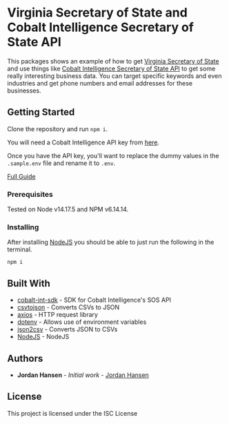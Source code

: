 # Virginia Secretary of State and Cobalt Intelligence Secretary of State API

This packages shows an example of how to get [Virginia Secretary of State](https://cis.scc.virginia.gov/EntitySearch/Index) and use things like [Cobalt Intelligence Secretary of State API](https://cobaltintelligence.com/secretary-of-state) to get some really interesting business data. You can target specific keywords and even industries and get phone numbers and email addresses for these businesses.

## Getting Started

Clone the repository and run `npm i`.

You will need a Cobalt Intelligence API key from [here](https://cobaltintelligence.com/secretary-of-state).

Once you have the API key, you'll want to replace the dummy values in the `.sample.env` file and rename it to `.env`.

[Full Guide](https://cobaltintelligence.com/blog/getting-interesting-business-data-va-and-sos-api/)

### Prerequisites

Tested on Node v14.17.5 and NPM v6.14.14.

### Installing

After installing [NodeJS](https://nodejs.org/en/) you should be able to just run the following in the terminal.

```
npm i
```

## Built With

* [cobalt-int-sdk](https://github.com/cobalt-intelligence/cobalt-int-sdk) - SDK for Cobalt Intelligence's SOS API
* [csvtojson](https://github.com/Keyang/node-csvtojson) - Converts CSVs to JSON
* [axios](https://axios-http.com/docs/intro) - HTTP request library
* [dotenv](https://github.com/motdotla/dotenv) - Allows use of environment variables
* [json2csv](https://github.com/zemirco/json2csv) - Converts JSON to CSVs
* [NodeJS](https://nodejs.org/en/) - NodeJS

## Authors

* **Jordan Hansen** - *Initial work* - [Jordan Hansen](https://github.com/aarmora)


## License

This project is licensed under the ISC License
